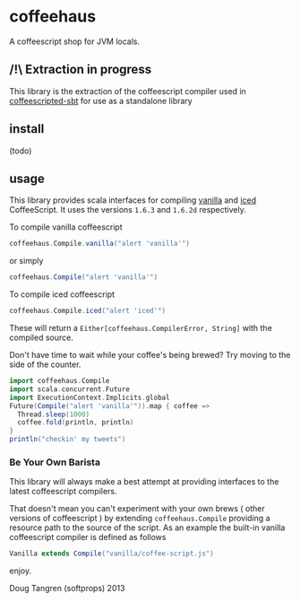 # coffeehaus

A coffeescript shop for JVM locals.

## /!\ Extraction in progress

This library is the extraction of the coffeescript compiler used
in [coffeescripted-sbt](https://github.com/softprops/coffeescripted-sbt) for use as a standalone library

## install

(todo)

## usage

This library provides scala interfaces for compiling [vanilla][vanilla] and [iced][iced] CoffeeScript.
It uses the versions `1.6.3` and `1.6.2d` respectively. 

To compile vanilla coffeescript

```scala
coffeehaus.Compile.vanilla("alert 'vanilla'")
```

or simply

```scala
coffeehaus.Compile("alert 'vanilla'")
```

To compile iced coffeescript

```scala
coffeehaus.Compile.iced("alert 'iced'")
```

These will return a `Either[coffeehaus.CompilerError, String]` with the compiled source.

Don't have time to wait while your coffee's being brewed? Try moving to the side of the counter.

```scala
import coffeehaus.Compile
import scala.concurrent.Future
import ExecutionContext.Implicits.global
Future(Compile("alert 'vanilla'")).map { coffee =>
  Thread.sleep(1000)
  coffee.fold(println, println)
}
println("checkin' my tweets")
```

### Be Your Own Barista

This library will always make a best attempt at providing interfaces to the latest coffeescript compilers.

That doesn't mean you can't experiment with your own brews ( other versions of coffeescript ) by extending `coffeehaus.Compile` providing
a resource path to the source of the script. As an example the built-in vanilla coffeescript compiler is defined as follows

```scala
Vanilla extends Compile("vanilla/coffee-script.js")
```

enjoy.

Doug Tangren (softprops) 2013

[vanilla]: http://coffeescript.org/
[iced]: http://maxtaco.github.io/coffee-script/
